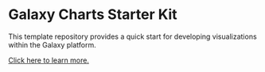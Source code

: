 # Galaxy Charts Starter Kit

This template repository provides a quick start for developing visualizations within the Galaxy platform.

[Click here to learn more.](https://galaxyproject.github.io/galaxy-charts/)